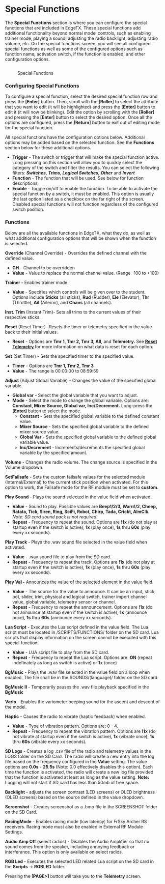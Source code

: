 # Special Functions

The **Special Functions** section is where you can configure the special functions that are included in EdgeTX. These special functions add additional functionality beyond normal model controls, such as enabling trainer mode, playing a sound, adjusting the radio backlight, adjusting radio volume, etc. On the special functions screen, you will see all configured special functions as well as some of the configured options such as function name, activation switch, if the function is enabled, and other configuration options.

<figure><img src="/.gitbook/assets/bwsf1.png" alt=""><figcaption><p>Special Functions</p></figcaption></figure>

### Configuring Special Functions

To configure a special function, select the desired special function row and press the **\[Enter]** button. Then, scroll with the **\[Roller]** to select the attribute that you want to edit (it will be highlighted) and press the **\[Enter]** button to edit it (it will now be blinking). Edit the option by scrolling with the **\[Roller]** and pressing the **\[Enter]** button to select the desired option. Once all the options are configured, press the **\[Return]** button to exit out of editing mode for the special function.

All special functions have the configuration options below. Additional options may be added based on the selected function. See the **Functions** section below for these additional options.

* **Trigger** - The switch or trigger that will make the special function active. Long pressing on this section will allow you to quickly select the category of the switch and filter the results. You can select the following filters: _**Switches**_, _**Trims**_, _**Logical Switches**,_ _**Other**_ and _**Invert**_
* **Function** - The function that will be used. See below for function descriptions.
* **Enable** - Toggle on/off to enable the function. To be able to activate the special function by a switch, it must be enabled. This option is usually the last option listed as a checkbox on the far right of the screen. Disabled special functions will not function regardless of the configured switch position.

### Functions

Below are all the available functions in EdgeTX, what they do, as well as what additional configuration options that will be shown when the function is selected.

**Override** (Channel Override) - Overrides the defined channel with the defined value.

* **CH** - Channel to be overridden
* **Value** - Value to replace the normal channel value. (Range -100 to +100)

**Trainer -** Enables trainer mode.

* **Value** - Specifies which controls will be given over to the student. Options include **Sticks** (all sticks), **Rud** (Rudder), **Ele** (Elevator), **Thr** (Throttle), **Ail** (Aileron), and **Chans** (all channels).&#x20;

**Inst. Trim** (Instant Trim)- Sets all trims to the current values of their respective sticks.

**Reset** (Reset Timer)- Resets the timer or telemetry specified in the value back to their initial values.

* **Reset** - Options are **Tmr 1, Tmr 2, Tmr 3, All,** and **Telemetry.** See [**Reset Telemetry**](../main-view/reset.md) for more information on what data is reset for each option.

**Set** (Set Timer) - Sets the specified timer to the specified value.

* **Timer** - Options are **Tmr 1, Tmr 2, Tmr 3**
* **Value** - The range is 00:00:00 to 08:59:59&#x20;

**Adjust** (Adjust Global Variable) - Changes the value of the specified global variable.

* **Global var** - Select the global variable that you want to adjust.
* **Mode** - Select the mode to change the global variable. Options are: **Constant, Mixer Source, Global var, Inc/Decrement.** Long-press the **\[Enter]** button to select the mode.
  * **Constant** - Sets the specified global variable to the defined constant value.
  * **Mixer Source** - Sets the specified global variable to the defined mixer source value.
  * **Global Var** - Sets the specified global variable to the defined global variable value.
  * **Inc/Decrement** - Increments/decrements the specified global variable by the specified amount.

**Volume** - Changes the radio volume. The change source is specified in the Volume dropdown.

**SetFailsafe** - Sets the custom failsafe values for the selected module (Internal/External) to the current stick position when activated. For this option to work, the Failsafe mode for the RF module must be set to **custom**.

**Play Sound** - Plays the sound selected in the value field when activated.

* **Value** - Sound to play. Possible values are **Beep1/2/3, Warn1/2, Cheep, Ratata, Tick, Siren, Ring, SciFi, Robot, Chirp, Tada, Crickt, AlmClk**. _Note: SD card sound pack is not required._
* **Repeat** - Frequency to repeat the sound. Options are **!1x** (do not play at startup even if the switch is active), **1x** (play once), **1s** thru **60s** (play every xx seconds).

**Play Track** - Plays the .wav sound file selected in the value field when activated.

* **Value** - .wav sound file to play from the SD card.
* **Repeat** - Frequency to repeat the track. Options are **!1x** (do not play at startup even if the switch is active),  **1x** (play once), **1s** thru **60s** (play every xx seconds).

**Play Val -** Announces the value of the selected element in the value field.

* **Value** - The source for the value to announce. It can be an input, stick, pot, slider, trim, physical and logical switch, trainer import channel value, global variable, telemetry sensor or channel.
* **Repeat** - Frequency to repeat the announcement. Options are **!1x** (do not announce at startup even if the switch is active), **1x** (announce once), **1s** thru **60s** (announce every xx seconds).

**Lua Script** - Executes the Lua script defined in the value field. The Lua script must be located in /SCRIPTS/FUNCTIONS/ folder on the SD card. Lua scripts that display information on the screen cannot be executed with this special function.

* **Value** - LUA script file to play from the SD card.
* **Repeat** - Frequency to repeat the Lua script. Options are: **ON** (repeat indefinately as long as switch is active) or **1x** (once)

**BgMusic** - Plays the .wav file selected in the value field on a loop when enabled. The file shall be in the SOUNDS/(language)/ folder on the SD card.

**BgMusic II** - Temporarily pauses the .wav file playback specified in the **BgMusic**

**Vario** - Enables the variometer beeping sound for the ascent and descent of the model.

**Haptic** - Causes the radio to vibrate (haptic feedback) when enabled.

* **Value** - Type of vibration pattern. Options are: 0 - 4.
* **Repeat** - Frequency to repeat the vibration pattern. Options are **!1x** (do not vibrate at startup even if the switch is active), **1x** (vibrate once), **1s** thru **60s** (vibrate every xx seconds).

**SD Logs** - Creates a log .csv file of the radio and telemetry values in the LOGS folder on the SD Card. The radio will create a new entry into the log file based on the frequency configured in the **Value** setting.  The value options are **0.0s** - **25.5s** (Note: 0.0 effectively disables this option). Each time the function is activated, the radio will create a new log file provided that the function is activated at least as long as the value setting. **Note:** Logging will not start if SD card has less than 50mb of free space.&#x20;

**Backlight** - adjusts the screen contrast (LED screens) or OLED brightness (OLED screens) based on the source defined in the value dropdown.

**Screenshot** -  Creates screenshot as a .bmp file in the SCREENSHOT folder on the SD Card.

**RacingMode** - Enables racing mode (low latency) for FrSky Archer RS receivers. Racing mode must also be enabled in External RF Module Settings.

**Audio Amp Off** (select radios) - Disables the Audio Amplifier so that no sound comes from the speaker, including annoying feedback or interferance. This option is only available on select radios.

**RGB Led** - Executes the selected LED related Lua script on the SD card in the **Scripts** -> **RGBLED** folder.

Pressing the **\[PAGE>]** button will take you to the **Telemetry** screen.
